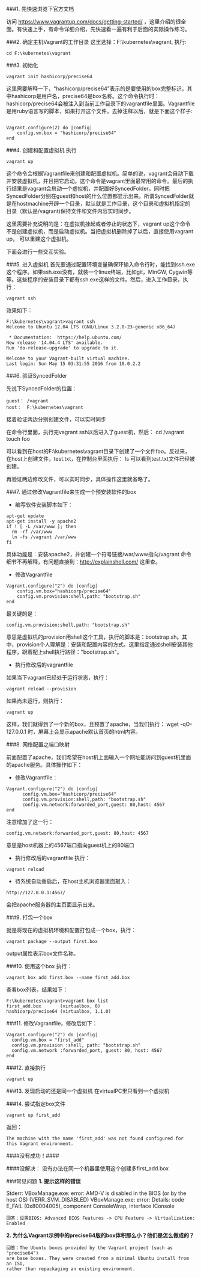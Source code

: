 ###1. 先快速浏览下官方文档

访问 https://www.vagrantup.com/docs/getting-started/ ，这里介绍的很全面。有快速上手，有命令详细介绍，先快速看一遍有利于后面的实际操作练习。

###2. 确定主机Vagrant的工作目录
这里选择：F:\kubernetes\vagrant,  执行:    
    
    cd F:\kubernetes\vagrant

###3. 初始化
    
    vagrant init hashicorp/precise64

这里需要解释一下，“hashicorp/precise64”表示的是要使用的box完整标识。其中hashicorp是用户名，precise64是box名称。这个命令执行时：hashicorp/precise64会被注入到当前工作目录下的vagrantfile里面。Vagrantfile是用ruby语言写的脚本，如果打开这个文件，去掉注释以后，就是下面这个样子:

<pre><code>
Vagrant.configure(2) do |config|  
    config.vm.box = "hashicorp/precise64"  
end  
</code></pre>

###4. 创建和配置虚拟机
执行
```
vagrant up
```
这个命令会根据Vagrantfile来创建和配置虚拟机。简单的说，vagrant会自动下载并安装虚拟机，并且把它启动。这个命令是vagrant里面最常用的命令。最后的执行结果是vagrant会启动一个虚拟机，并配置好SyncedFolder，同时把SyncedFolder分别在guest和host的什么位置都显示出来。所谓SyncedFolder就是在hostmachine开辟一个目录，默认就是工作目录，这个目录和虚拟机指定的目录（默认是/vagrant)保持文件和文件内容实时同步。

这里需要补充说明的是：在虚拟机挂起或者停止的状态下，vagrant up这个命令不是创建虚拟机，而是启动虚拟机。当把虚拟机删除掉了以后，直接使用vagrant up， 可以重建这个虚拟机。

下面会进行一些交互实验。

###5. 进入虚拟机
首先要通过配置环境变量确保环输入命令行时，能找到ssh.exe这个程序。如果ssh.exe没有，就装一个linux终端，比如git，MinGW, Cygwin等等。这些程序的安装目录下都有ssh.exe这样的文件。然后，进入工作目录，执行：
```
vagrant ssh
```

效果如下：

```
F:\kubernetes\vagrant>vagrant ssh
Welcome to Ubuntu 12.04 LTS (GNU/Linux 3.2.0-23-generic x86_64)

 * Documentation:  https://help.ubuntu.com/
New release '14.04.4 LTS' available.
Run 'do-release-upgrade' to upgrade to it.

Welcome to your Vagrant-built virtual machine.
Last login: Sun May 15 03:31:55 2016 from 10.0.2.2
```

###6. 验证SyncedFolder

先说下SyncedFolder的位置：
```
guest： /vagrant
host：  F:\kubernetes\vagrant
```

接着验证两边分别创建文件，可以实时同步

在命令行里面，执行完vagrant ssh以后进入了guest机，然后：
cd  /vagrant
touch foo

可以看到在host的F:\kubernetes\vagrant目录下创建了一个文件foo。反过来，在host上创建文件，test.txt，在控制台里面执行：
ls
可以看到test.txt文件已经被创建。

再验证两边修改文件，可以实时同步，具体操作这里就省略了。


###7. 通过修改Vagrantfile来生成一个预安装软件的box


- 编写软件安装脚本如下：

```
apt-get update  
apt-get install -y apache2  
if ! [ -L /var/www ]; then  
  rm -rf /var/www  
  ln -fs /vagrant /var/www  
fi
```

具体功能是：安装apache2，并创建一个符号链接/war/www指向/vagrant
命令细节不再解释，有问题直接到：http://explainshell.com/ 这里查。


- 修改Vagrantfile

```
Vagrant.configure("2") do |config|
    config.vm.box="hashicorp/precise64"
    config.vm.provision:shell,path: "bootstrap.sh"
end
```

最关键的是：
```
config.vm.provision:shell,path: "bootstrap.sh"
```
意思是虚拟机的provision用shell这个工具，执行的脚本是：bootstrap.sh。其中，provision个人理解是：安装和配置内容的方式。这里指定通过shell安装其他程序，跟着配上shell执行路径："bootstrap.sh"。

- 执行修改后的vagrantfile

如果当下vagrant已经处于运行状态，执行：  
```
vagrant reload --provision
```
如果尚未运行，则执行：  
```
vagrant up
```
这样，我们就得到了一个新的box，且预置了apache，当我们执行：
wget -qO- 127.0.0.1
时，屏幕上会显示apache默认首页的html内容。

###8. 网络配置之端口映射

前面配置了apache，我们希望在host机上面输入一个网址能访问到guest机里面的apache服务。具体操作如下：

- 修改Vagrantfile：

```
Vagrant.configure("2") do |config|
      config.vm.box="hashicorp/precise64"
      config.vm.provision:shell,path: "bootstrap.sh"
      config.vm.network:forwarded_port,guest: 80,host: 4567
end
```

注意增加了这一行：
```
config.vm.network:forwarded_port,guest: 80,host: 4567
```
意思是host机器上的4567端口指向guest机上的80端口

- 执行修改后的vagrantfile
执行：
```
vagrant reload
```

- 待系统自动重启后，在host主机浏览器里面敲入：
```
http://127.0.0.1:4567/
```
会把apache服务器的主页面显示出来。


###9. 打包一个box

就是将现在的虚拟机环境和配置打包成一个box，执行：
```
vagrant package --output first.box
```
output属性表示box文件名称。


###10. 使用这个box
执行：
```
vagrant box add first.box --name first_add.box
```
查看box列表，结果如下：
```
F:\kubernetes\vagrant>vagrant box list
first_add.box       (virtualbox, 0)
hashicorp/precise64 (virtualbox, 1.1.0)
```

###11. 修改Vagrantfile，修改后如下：
```
Vagrant.configure("2") do |config|
  config.vm.box = "first_add"
  config.vm.provision :shell, path: "bootstrap.sh"
  config.vm.network :forwarded_port, guest: 80, host: 4567
end
```

###12. 直接执行
```
vagrant up
```

###13. 发现启动的还是同一个虚拟机
在virtualPC里只看到一个虚拟机

###14. 尝试指定box文件
```
vagrant up first_add
```
返回：
```
The machine with the name 'first_add' was not found configured for
this Vagrant environment.
```
####没有成功！####



####没解决：
没有办法在同一个机器里使用这个创建多first_add.box


###常见问题
<b>1. 提示这样的错误</b>

Stderr: VBoxManage.exe: error: AMD-V is disabled in the BIOS (or by the host OS)
 (VERR_SVM_DISABLED)
VBoxManage.exe: error: Details: code E_FAIL (0x80004005), component ConsoleWrap,
 interface IConsole   
 
```     
回答：设置BIOS: Advanced BIOS Features -> CPU Feature -> Virtualization: Enabled
```

<b>2. 为什么Vagrant示例中的precise64版的box体积那么小？他们是怎么做成的？</b>   
```
回答：The Ubuntu boxes provided by the Vagrant project (such as "precise64") 
are base boxes. They were created from a minimal Ubuntu install from an ISO, 
rather than repackaging an existing environment.  
```
